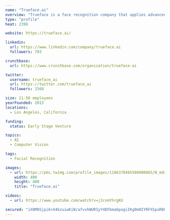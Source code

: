 ```yaml
---
name: "Trueface.ai"
overview: "Trueface is a face recognition company that applies advanced computer vision technology to camera footage and images to enable businesses to make immediate decisions based on identified patterns."
type: "profile"
heat: 2398

website: https://trueface.ai/

linkedin:
  url: https://www.linkedin.com/company/trueface.ai
  followers: 703

crunchbase:
  url: https://www.crunchbase.com/organization/trueface-ai

twitter:
  username: trueface_ai
  url: https://twitter.com/trueface_ai
  followers: 1568

size: 11-50 employees
yearFounded: 2013
locations:
  - Los Angeles, California

funding:
  status: Early Stage Venture

topics:
  - AI
  - Computer Vision

tags:
  - Facial Recognition

images:
  - url: https://pbs.twimg.com/profile_images/1186378465508900865/N_mdyxUc_400x400.jpg
    width: 400
    height: 400
    title: "Trueface.ai"

videos:
  - url: https://www.youtube.com/watch?v=j3cvmYhrgKU

secured: "iX0M0Sjpi6+X4kzuiwKiN/afvvhWURIyY4DFbma6pogiIKg0m0IYRFXSpxRDLzgAf/+pNs5muxCTDbdLf13XgovkIqEFFFMjg8+BFIhlSuoyZV7lRiaY8qpMSsFUQTjpEeY99+MOm85c77NL7vczeo2BJN0BJ0g0/2YeDz2CtSKNuMx1ByRoHWHU0Gi/sUVW+wuPqcG9B1To4EVKaAx1u70F5a2SVIIL2ETws5lj33iNfIRhEEL10Vxb+s2GvwU52U8/8mTFzdcxJZ8Hb+Afmg==;+hReo7omTlPoL0P9LP+RHA=="
---
```


